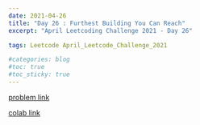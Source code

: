 ```yaml
---
date: 2021-04-26
title: "Day 26 : Furthest Building You Can Reach"
excerpt: "April Leetcoding Challenge 2021 - Day 26"

tags: Leetcode April_Leetcode_Challenge_2021

#categories: blog
#toc: true
#toc_sticky: true
---
```


<script src="https://gist.github.com/1cg2cg3cg/a48b19ef595866a5028e87038d21e0cb.js"></script>

[problem link](https://leetcode.com/explore/challenge/card/april-leetcoding-challenge-2021/596/week-4-april-22nd-april-28th/3721/)

[colab link](https://colab.research.google.com/drive/1RhW-xYSMO8eW9uIi9OTp8hJI1gsvEKku#scrollTo=fHE5zlSMwq7f)
